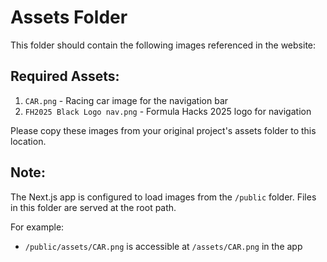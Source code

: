# Assets Folder

This folder should contain the following images referenced in the website:

## Required Assets:
1. `CAR.png` - Racing car image for the navigation bar
2. `FH2025 Black Logo nav.png` - Formula Hacks 2025 logo for navigation

Please copy these images from your original project's assets folder to this location.

## Note:
The Next.js app is configured to load images from the `/public` folder. Files in this folder are served at the root path.

For example:
- `/public/assets/CAR.png` is accessible at `/assets/CAR.png` in the app
